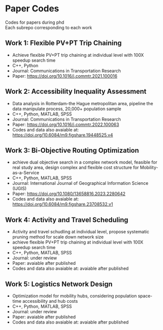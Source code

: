 # Paper Codes
 Codes for papers during phd  
 Each subrepo corresponding to each work  
## Work 1: Flexible PV+PT Trip Chaining
- Achieve flexible PV+PT trip chaining at individual level with 100X speedup search time
- C++, Python
- Journal: Communications in Transportation Research
- Paper: https://doi.org/10.1016/j.commtr.2021.100016
## Work 2: Accessibility Inequality Assessment 
- Data analysis in Rotterdam-the Hague metropolitan area, pipeline the data manipulate process, 20,000+ population sample
- C++, Python, MATLAB, SPSS
- Journal: Communications in Transportation Research
- Paper: https://doi.org/10.1016/j.commtr.2022.100063
- Codes and data also avaiable at: https://doi.org/10.6084/m9.figshare.19448525.v4
## Work 3: Bi-Objective Routing Optimization 
- achieve dual objective search in a complex network model, feasible for real study area, design complex and flexible cost structure for Mobility-as-a-Service
- C++, Python, MATLAB, SPSS
- Journal: International Journal of Geographical Information Science (IJGIS)
- Paper: https://doi.org/10.1080/13658816.2023.2280642
- Codes and data also avaiable at: https://doi.org/10.6084/m9.figshare.23708532.v1
## Work 4: Activity and Travel Scheduling 
- Activity and travel schudling at individual level, propose systematic pruning method for scale down network size
- achieve flexible PV+PT trip chaining at individual level with 100X speedup search time
- C++, Python, MATLAB, SPSS
- Journal: under review
- Paper: avaiable after published
- Codes and data also avaiable at: avaiable after published
## Work 5: Logistics Network Design
- Optimization model for mobility hubs, considering population space-time accessibility and hub costs
- C++, Python, MATLAB, SPSS
- Journal: under review
- Paper: avaiable after published
- Codes and data also avaiable at: avaiable after published
